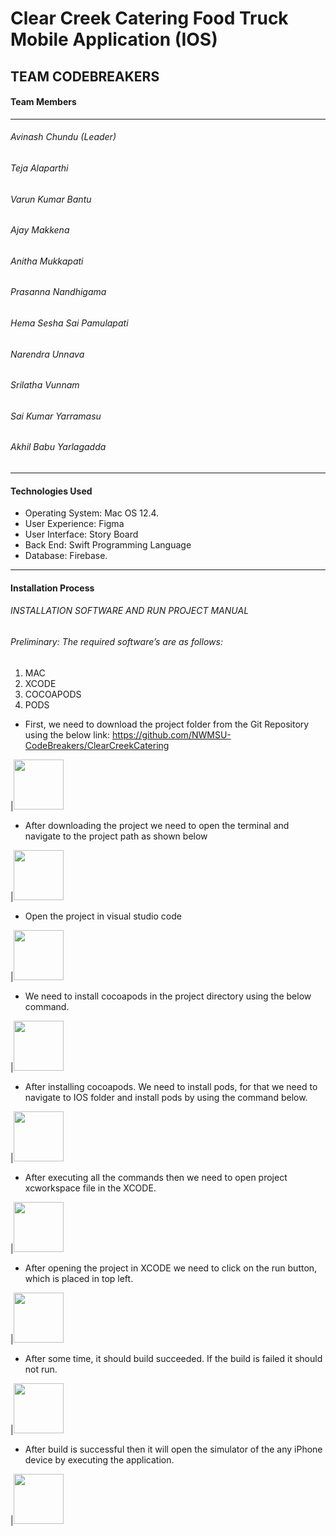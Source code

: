 # Clear Creek Catering Food Truck Mobile Application (IOS)

## TEAM CODEBREAKERS
#### Team Members
---
###### Avinash Chundu (Leader)
###### Teja Alaparthi  
###### Varun Kumar Bantu  
###### Ajay Makkena
###### Anitha Mukkapati
###### Prasanna Nandhigama
###### Hema Sesha Sai Pamulapati
###### Narendra Unnava
###### Srilatha Vunnam
###### Sai Kumar Yarramasu
###### Akhil Babu Yarlagadda

---

#### Technologies Used
-	Operating System: Mac OS 12.4.
-	User Experience: Figma 
-	User Interface: Story Board
-	Back End: Swift Programming Language
-	Database: Firebase.

---
#### Installation Process

###### INSTALLATION SOFTWARE AND RUN PROJECT MANUAL
###### Preliminary: The required software’s are as follows:
1.	MAC
2.	XCODE
3.	COCOAPODS
4.	PODS

- First, we need to download the project folder from the Git Repository using the below link: https://github.com/NWMSU-CodeBreakers/ClearCreekCatering

|<img src="https://github.com/NWMSU-CodeBreakers/ClearCreekCatering/tree/main/InstallationImages/Image1.jpeg?raw=true" width="80" height="80" />
		 
- After downloading the project we need to open the terminal and navigate to the project path as shown below 
		 
|<img src="https://github.com/NWMSU-CodeBreakers/ClearCreekCatering/tree/main/InstallationImages/Image2.jpeg?raw=true" width="80" height="80" />
     
- Open the project in visual studio code

|<img src="https://github.com/NWMSU-CodeBreakers/ClearCreekCatering/tree/main/InstallationImages/Image3.jpeg?raw=true" width="80" height="80" />
		   
-	We need to install cocoapods in the project directory using the below command.
		
|<img src="https://github.com/NWMSU-CodeBreakers/ClearCreekCatering/tree/main/InstallationImages/Image4.jpeg?raw=true" width="80" height="80" />

-	After installing cocoapods. We need to install pods, for that we need to navigate to IOS folder and install pods by using the command below.

|<img src="https://github.com/NWMSU-CodeBreakers/ClearCreekCatering/tree/main/InstallationImages/Image5.jpeg?raw=true" width="80" height="80" />

-	After executing all the commands then we need to open project xcworkspace file in the XCODE.

|<img src="https://github.com/NWMSU-CodeBreakers/ClearCreekCatering/tree/main/InstallationImages/Image6.jpeg?raw=true" width="80" height="80" />

-	After opening the project in XCODE we need to click on the run button, which is placed in top left.

 |<img src="https://github.com/NWMSU-CodeBreakers/ClearCreekCatering/tree/main/InstallationImages/Image7.jpeg?raw=true" width="80" height="80" />
 
- After some time, it should build succeeded. If the build is failed it should not run.		

 |<img src="https://github.com/NWMSU-CodeBreakers/ClearCreekCatering/tree/main/InstallationImages/Image8.jpeg?raw=true" width="80" height="80" />
 
-	After build is successful then it will open the simulator of the any iPhone device by executing the application.

 |<img src="https://github.com/NWMSU-CodeBreakers/ClearCreekCatering/tree/main/InstallationImages/Image9.jpeg?raw=true" width="80" height="80" />
		   	
